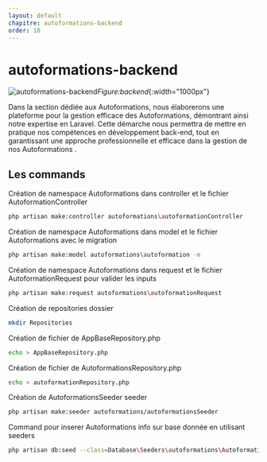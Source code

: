 ```yaml
---
layout: default
chapitre: autoformations-backend
order: 10
---
```

# autoformations-backend

![autoformations-backend](/lab-crud-standard-yasmine/autoformations-backend/images/backend.jpg)*Figure:backend*{:width="1000px"}
<!-- note -->
Dans la section dédiée aux Autoformations, nous élaborerons une plateforme pour la gestion efficace des Autoformations, démontrant ainsi notre expertise en Laravel. Cette démarche nous permettra de mettre en pratique nos compétences en développement back-end, tout en garantissant une approche professionnelle et efficace dans la gestion de nos Autoformations .
## Les commands 



Création de namespace Autoformations dans controller et le fichier AutoformationController

```bash
php artisan make:controller autoformations\autoformationController
```

Création de namespace Autoformations dans model et le fichier Autoformations avec le migration

```bash
php artisan make:model autoformations\autoformation -m
```

Création de namespace Autoformations dans request et le fichier AutoformationRequest pour valider les inputs

```bash
php artisan make:request autoformations\autoformationRequest
```

Création de repositories dossier

```bash
mkdir Repositories
```

Création de fichier de AppBaseRepository.php

```bash
echo > AppBaseRepository.php
```

Création de fichier de AutoformationsRepository.php

```bash
echo > autoformationRepository.php
```

Création de AutoformationsSeeder seeder

```bash
php artisan make:seeder autoformations/autoformationsSeeder
```

Command pour inserer Autoformations info sur base donnée en utilisant seeders

```bash
php artisan db:seed --class=Database\Seeders\autoformations\AutoformationsSeeder
```

<!-- new slide -->